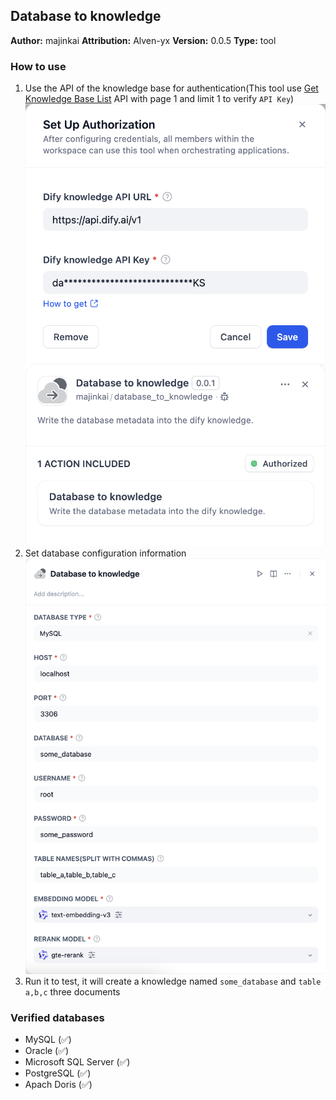 ## Database to knowledge

**Author:** majinkai 
**Attribution:** Alven-yx
**Version:** 0.0.5
**Type:** tool

### How to use

1. Use the API of the knowledge base for authentication(This tool use [Get Knowledge Base List](https://docs.dify.ai/guides/knowledge-base/knowledge-and-documents-maintenance/maintain-dataset-via-api#get-knowledge-base-list) API with page 1 and limit 1 to verify `API Key`)
![](./_assets/auth.png)
![](./_assets/auth_success.png)
2. Set database configuration information
![](./_assets/config.png)
3. Run it to test, it will create a knowledge named `some_database` and `table a,b,c` three documents

### Verified databases
* MySQL (✅)
* Oracle (✅)
* Microsoft SQL Server (✅)
* PostgreSQL (✅)
* Apach Doris (✅)
